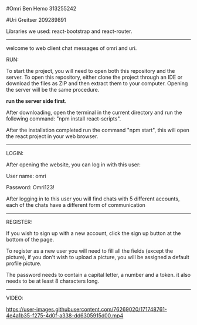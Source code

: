 
#Omri Ben Hemo 313255242

#Uri Greitser 209289891

Libraries we used: react-bootstrap and react-router.


-----------------------------------------------------------------------------------------------------------------------------

welcome to web client chat messages of omri and uri.

RUN:

To start the project, you will need to open both this repository and the server.
To open this repository, either clone the project through an IDE or download the files as ZIP and then extract them to your computer.
Opening the server will be the same procedure.

**run the server side first**.

After downloading, open the terminal in the current directory and run the following command: "npm install react-scripts".

After the installation completed run the command "npm start", this will open the react project in your web browser.

-----------------------------------------------------------------------------------------------------------------------------

LOGIN:

After opening the website, you can log in with this user:

User name: omri

Password: Omri123!

After logging in to this user you will find chats with 5 different accounts, each of the chats have a different form of 
communication

-----------------------------------------------------------------------------------------------------------------------------

REGISTER:

If you wish to sign up with a new account, click the sign up button at the bottom of the page.

To register as a new user you will need to fill all the fields (except the picture), if you don't wish to upload a picture, 
you will be assigned a default profile picture.

The password needs to contain a capital letter, a number and a token. it also needs to be at least 8 characters  long.

-----------------------------------------------------------------------------------------------------------------------------

VIDEO:


https://user-images.githubusercontent.com/76269020/171748761-4e4a1b35-f275-4d0f-a338-dd6305915d00.mp4




